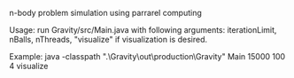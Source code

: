 n-body problem simulation using parrarel computing

Usage:
run Gravity/src/Main.java with following arguments: iterationLimit, nBalls, nThreads, "visualize" if visualization is desired.

Example:
java -classpath ".\Gravity\out\production\Gravity" Main 15000 100 4 visualize
